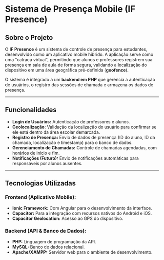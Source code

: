 # Sistema de Presença Mobile (IF Presence)

## Sobre o Projeto

O **IF Presence** é um sistema de controle de presença para estudantes, desenvolvido como um aplicativo mobile híbrido. A aplicação serve como uma "catraca virtual", permitindo que alunos e professores registrem sua presença em sala de aula de forma segura, validando a localização do dispositivo em uma área geográfica pré-definida (**geofence**).

O sistema é integrado a um **backend em PHP** que gerencia a autenticação de usuários, o registro das sessões de chamada e armazena os dados de presença.

---

## Funcionalidades

- **Login de Usuários:** Autenticação de professores e alunos.
- **Geolocalização:** Validação da localização do usuário para confirmar se ele está dentro da área escolar demarcada.
- **Registro de Presença:** Envio de dados de presença (ID do aluno, ID da chamada, localização e timestamp) para o banco de dados.
- **Gerenciamento de Chamadas:** Controle de chamadas agendadas, com horários de início e fim.
- **Notificações (Futuro):** Envio de notificações automáticas para responsáveis por alunos ausentes.

---

## Tecnologias Utilizadas

### Frontend (Aplicativo Mobile):

- **Ionic Framework:** Com Angular para o desenvolvimento da interface.
- **Capacitor:** Para a integração com recursos nativos do Android e iOS.
- **Capacitor Geolocation:** Acesso ao GPS do dispositivo.

### Backend (API & Banco de Dados):

- **PHP:** Linguagem de programação da API.
- **MySQL:** Banco de dados relacional.
- **Apache/XAMPP:** Servidor web para o ambiente de desenvolvimento.
